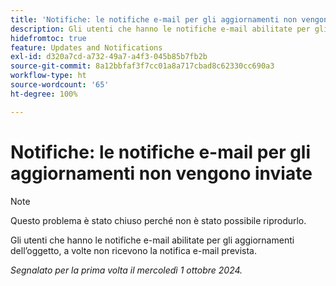 ```yaml
---
title: 'Notifiche: le notifiche e-mail per gli aggiornamenti non vengono inviate'
description: Gli utenti che hanno le notifiche e-mail abilitate per gli aggiornamenti dell’oggetto, a volte non ricevono la notifica e-mail prevista.
hidefromtoc: true
feature: Updates and Notifications
exl-id: d320a7cd-a732-49a7-a4f3-045b85b7fb2b
source-git-commit: 8a12bbfaf3f7cc01a8a717cbad8c62330cc690a3
workflow-type: ht
source-wordcount: '65'
ht-degree: 100%

---
```


# Notifiche: le notifiche e-mail per gli aggiornamenti non vengono inviate

>[!NOTE]
>
>Questo problema è stato chiuso perché non è stato possibile riprodurlo.

Gli utenti che hanno le notifiche e-mail abilitate per gli aggiornamenti dell’oggetto, a volte non ricevono la notifica e-mail prevista.

_Segnalato per la prima volta il mercoledì 1 ottobre 2024._
